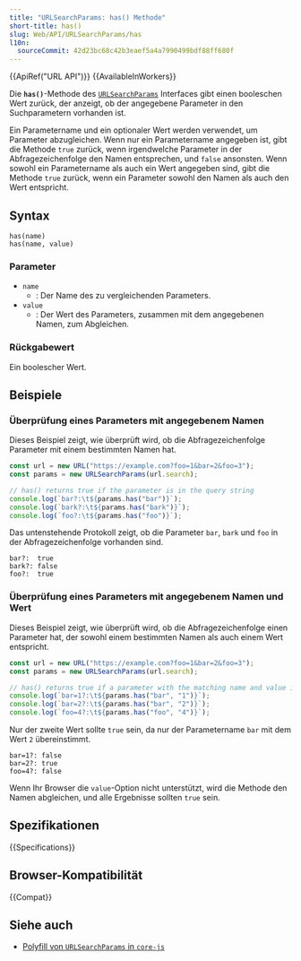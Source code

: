 ```yaml
---
title: "URLSearchParams: has() Methode"
short-title: has()
slug: Web/API/URLSearchParams/has
l10n:
  sourceCommit: 42d23bc68c42b3eaef5a4a7990499bdf88ff680f
---
```


{{ApiRef("URL API")}} {{AvailableInWorkers}}

Die **`has()`**-Methode des [`URLSearchParams`](/de/docs/Web/API/URLSearchParams) Interfaces gibt einen booleschen Wert zurück, der anzeigt, ob der angegebene Parameter in den Suchparametern vorhanden ist.

Ein Parametername und ein optionaler Wert werden verwendet, um Parameter abzugleichen.
Wenn nur ein Parametername angegeben ist, gibt die Methode `true` zurück, wenn irgendwelche Parameter in der Abfragezeichenfolge den Namen entsprechen, und `false` ansonsten.
Wenn sowohl ein Parametername als auch ein Wert angegeben sind, gibt die Methode `true` zurück, wenn ein Parameter sowohl den Namen als auch den Wert entspricht.

## Syntax

```js-nolint
has(name)
has(name, value)
```

### Parameter

- `name`
  - : Der Name des zu vergleichenden Parameters.
- `value`
  - : Der Wert des Parameters, zusammen mit dem angegebenen Namen, zum Abgleichen.

### Rückgabewert

Ein boolescher Wert.

## Beispiele

### Überprüfung eines Parameters mit angegebenem Namen

Dieses Beispiel zeigt, wie überprüft wird, ob die Abfragezeichenfolge Parameter mit einem bestimmten Namen hat.

```js
const url = new URL("https://example.com?foo=1&bar=2&foo=3");
const params = new URLSearchParams(url.search);

// has() returns true if the parameter is in the query string
console.log(`bar?:\t${params.has("bar")}`);
console.log(`bark?:\t${params.has("bark")}`);
console.log(`foo?:\t${params.has("foo")}`);
```

Das untenstehende Protokoll zeigt, ob die Parameter `bar`, `bark` und `foo` in der Abfragezeichenfolge vorhanden sind.

```plain
bar?:  true
bark?: false
foo?:  true
```

### Überprüfung eines Parameters mit angegebenem Namen und Wert

Dieses Beispiel zeigt, wie überprüft wird, ob die Abfragezeichenfolge einen Parameter hat, der sowohl einem bestimmten Namen als auch einem Wert entspricht.

```js
const url = new URL("https://example.com?foo=1&bar=2&foo=3");
const params = new URLSearchParams(url.search);

// has() returns true if a parameter with the matching name and value is in the query string
console.log(`bar=1?:\t${params.has("bar", "1")}`);
console.log(`bar=2?:\t${params.has("bar", "2")}`);
console.log(`foo=4?:\t${params.has("foo", "4")}`);
```

Nur der zweite Wert sollte `true` sein, da nur der Parametername `bar` mit dem Wert `2` übereinstimmt.

```plain
bar=1?: false
bar=2?: true
foo=4?: false
```

Wenn Ihr Browser die `value`-Option nicht unterstützt, wird die Methode den Namen abgleichen, und alle Ergebnisse sollten `true` sein.

## Spezifikationen

{{Specifications}}

## Browser-Kompatibilität

{{Compat}}

## Siehe auch

- [Polyfill von `URLSearchParams` in `core-js`](https://github.com/zloirock/core-js#url-and-urlsearchparams)

